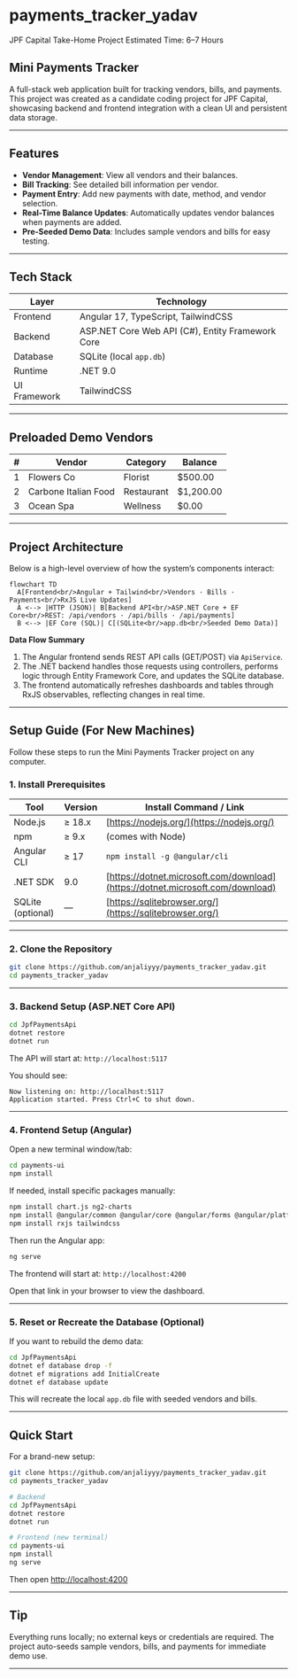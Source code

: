 
# payments_tracker_yadav

JPF Capital Take-Home Project
Estimated Time: 6–7 Hours

## Mini Payments Tracker

A full-stack web application built for tracking vendors, bills, and payments.
This project was created as a candidate coding project for JPF Capital, showcasing backend and frontend integration with a clean UI and persistent data storage.

---

## Features

* **Vendor Management**: View all vendors and their balances.
* **Bill Tracking**: See detailed bill information per vendor.
* **Payment Entry**: Add new payments with date, method, and vendor selection.
* **Real-Time Balance Updates**: Automatically updates vendor balances when payments are added.
* **Pre-Seeded Demo Data**: Includes sample vendors and bills for easy testing.

---

## Tech Stack

| Layer        | Technology                                       |
| ------------ | ------------------------------------------------ |
| Frontend     | Angular 17, TypeScript, TailwindCSS              |
| Backend      | ASP.NET Core Web API (C#), Entity Framework Core |
| Database     | SQLite (local `app.db`)                          |
| Runtime      | .NET 9.0                                         |
| UI Framework | TailwindCSS                                      |

---

## Preloaded Demo Vendors

| # | Vendor               | Category   | Balance   |
| - | -------------------- | ---------- | --------- |
| 1 | Flowers Co           | Florist    | $500.00   |
| 2 | Carbone Italian Food | Restaurant | $1,200.00 |
| 3 | Ocean Spa            | Wellness   | $0.00     |

---

## Project Architecture

Below is a high-level overview of how the system’s components interact:

```mermaid
flowchart TD
  A[Frontend<br/>Angular + Tailwind<br/>Vendors · Bills · Payments<br/>RxJS Live Updates]
  A <--> |HTTP (JSON)| B[Backend API<br/>ASP.NET Core + EF Core<br/>REST: /api/vendors · /api/bills · /api/payments]
  B <--> |EF Core (SQL)| C[(SQLite<br/>app.db<br/>Seeded Demo Data)]
```

**Data Flow Summary**

1. The Angular frontend sends REST API calls (GET/POST) via `ApiService`.
2. The .NET backend handles those requests using controllers, performs logic through Entity Framework Core, and updates the SQLite database.
3. The frontend automatically refreshes dashboards and tables through RxJS observables, reflecting changes in real time.

---

## Setup Guide (For New Machines)

Follow these steps to run the Mini Payments Tracker project on any computer.

### 1. Install Prerequisites

| Tool              | Version | Install Command / Link                                                         |
| ----------------- | ------- | ------------------------------------------------------------------------------ |
| Node.js           | ≥ 18.x  | [https://nodejs.org/](https://nodejs.org/)                                     |
| npm               | ≥ 9.x   | (comes with Node)                                                              |
| Angular CLI       | ≥ 17    | `npm install -g @angular/cli`                                                  |
| .NET SDK          | 9.0     | [https://dotnet.microsoft.com/download](https://dotnet.microsoft.com/download) |
| SQLite (optional) | —       | [https://sqlitebrowser.org/](https://sqlitebrowser.org/)                       |

---

### 2. Clone the Repository

```bash
git clone https://github.com/anjaliyyy/payments_tracker_yadav.git
cd payments_tracker_yadav
```

---

### 3. Backend Setup (ASP.NET Core API)

```bash
cd JpfPaymentsApi
dotnet restore
dotnet run
```

The API will start at:
`http://localhost:5117`

You should see:

```
Now listening on: http://localhost:5117
Application started. Press Ctrl+C to shut down.
```

---

### 4. Frontend Setup (Angular)

Open a new terminal window/tab:

```bash
cd payments-ui
npm install
```

If needed, install specific packages manually:

```bash
npm install chart.js ng2-charts
npm install @angular/common @angular/core @angular/forms @angular/platform-browser
npm install rxjs tailwindcss
```

Then run the Angular app:

```bash
ng serve
```

The frontend will start at:
`http://localhost:4200`

Open that link in your browser to view the dashboard.

---

### 5. Reset or Recreate the Database (Optional)

If you want to rebuild the demo data:

```bash
cd JpfPaymentsApi
dotnet ef database drop -f
dotnet ef migrations add InitialCreate
dotnet ef database update
```

This will recreate the local `app.db` file with seeded vendors and bills.

---

## Quick Start

For a brand-new setup:

```bash
git clone https://github.com/anjaliyyy/payments_tracker_yadav.git
cd payments_tracker_yadav

# Backend
cd JpfPaymentsApi
dotnet restore
dotnet run

# Frontend (new terminal)
cd payments-ui
npm install
ng serve
```

Then open [http://localhost:4200](http://localhost:4200)

---

## Tip

Everything runs locally; no external keys or credentials are required.
The project auto-seeds sample vendors, bills, and payments for immediate demo use.

---

